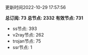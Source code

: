 更新时间2022-10-29 17:57:56

**总订阅: 73**
**总节点: 2332**
**有效节点: 731**
- ss节点: 393
- v2ray节点: 262
- trojan节点: 75
- ssr节点: 1
